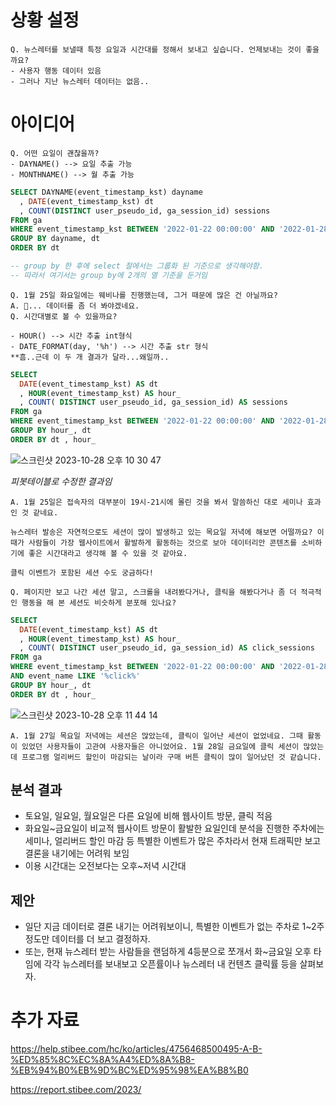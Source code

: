 # 상황 설정

``` text
Q. 뉴스레터를 보낼때 특정 요일과 시간대를 정해서 보내고 싶습니다. 언제보내는 것이 좋을까요?
- 사용자 행동 데이터 있음
- 그러나 지난 뉴스레터 데이터는 없음..
```


# 아이디어

``` text
Q. 어떤 요일이 괜찮을까?
- DAYNAME() --> 요일 추출 가능
- MONTHNAME() --> 월 추출 가능
```

``` sql
SELECT DAYNAME(event_timestamp_kst) dayname
  , DATE(event_timestamp_kst) dt 
  , COUNT(DISTINCT user_pseudo_id, ga_session_id) sessions
FROM ga
WHERE event_timestamp_kst BETWEEN '2022-01-22 00:00:00' AND '2022-01-28 23:59:59'
GROUP BY dayname, dt 
ORDER BY dt

-- group by 한 후에 select 절에서는 그룹화 된 기준으로 생각해야함.
-- 따라서 여기서는 group by에 2개의 열 기준을 둔거임
```

``` text
Q. 1월 25일 화요일에는 웨비나를 진행했는데, 그거 때문에 많은 건 아닐까요?
A. 🤔... 데이터를 좀 더 봐야겠네요.
Q. 시간대별로 볼 수 있을까요?

- HOUR() --> 시간 추출 int형식
- DATE_FORMAT(day, '%h') --> 시간 추출 str 형식
**흠..근데 이 두 개 결과가 달라...왜일까..
```

``` sql
SELECT 
  DATE(event_timestamp_kst) AS dt 
  , HOUR(event_timestamp_kst) AS hour_ 
  , COUNT( DISTINCT user_pseudo_id, ga_session_id) AS sessions
FROM ga
WHERE event_timestamp_kst BETWEEN '2022-01-22 00:00:00' AND '2022-01-28 23:59:59'
GROUP BY hour_, dt
ORDER BY dt , hour_
```

![스크린샷 2023-10-28 오후 10 30 47](https://github.com/hozyhozy/-SQL-/assets/123252821/5ac54db3-ccf7-4da7-b02c-7f962db82e3b)


*피봇테이블로 수정한 결과임*



``` text
A. 1월 25일은 접속자의 대부분이 19시-21시에 몰린 것을 봐서 말씀하신 대로 세미나 효과인 것 같네요.

뉴스레터 발송은 자연적으로도 세션이 많이 발생하고 있는 목요일 저녁에 해보면 어떨까요? 이때가 사람들이 가장 웹사이트에서 활발하게 활동하는 것으로 보아 데이터리안 콘텐츠를 소비하기에 좋은 시간대라고 생각해 볼 수 있을 것 같아요.

클릭 이벤트가 포함된 세션 수도 궁금하다!

Q. 페이지만 보고 나간 세션 말고, 스크롤을 내려봤다거나, 클릭을 해봤다거나 좀 더 적극적인 행동을 해 본 세션도 비슷하게 분포해 있나요?
```

``` sql
SELECT 
  DATE(event_timestamp_kst) AS dt 
  , HOUR(event_timestamp_kst) AS hour_ 
  , COUNT( DISTINCT user_pseudo_id, ga_session_id) AS click_sessions
FROM ga
WHERE event_timestamp_kst BETWEEN '2022-01-22 00:00:00' AND '2022-01-28 23:59:59'
AND event_name LIKE '%click%'
GROUP BY hour_, dt
ORDER BY dt , hour_
```


![스크린샷 2023-10-28 오후 11 44 14](https://github.com/hozyhozy/-SQL-/assets/123252821/5a8e04d7-189f-4752-a415-72bf252f76a2)


``` text
A. 1월 27일 목요일 저녁에는 세션은 많았는데, 클릭이 일어난 세션이 없었네요. 그때 활동이 있었던 사용자들이 고관여 사용자들은 아니었어요. 1월 28일 금요일에 클릭 세션이 많았는데 프로그램 얼리버드 할인이 마감되는 날이라 구매 버튼 클릭이 많이 일어났던 것 같습니다.
```

## 분석 결과

- 토요일, 일요일, 월요일은 다른 요일에 비해 웹사이트 방문, 클릭 적음
- 화요일~금요일이 비교적 웹사이트 방문이 활발한 요일인데 분석을 진행한 주차에는 세미나, 얼리버드 할인 마감 등 특별한 이벤트가 많은 주차라서 현재 트래픽만 보고 결론을 내기에는 어려워 보임
- 이용 시간대는 오전보다는 오후~저녁 시간대



## 제안

- 일단 지금 데이터로 결론 내기는 어려워보이니, 특별한 이벤트가 없는 주차로 1~2주 정도만 데이터를 더 보고 결정하자.
- 또는, 현재 뉴스레터 받는 사람들을 랜덤하게 4등분으로 쪼개서 화~금요일 오후 타임에 각각 뉴스레터를 보내보고 오픈률이나 뉴스레터 내 컨텐츠 클릭률 등을 살펴보자.


# 추가 자료
https://help.stibee.com/hc/ko/articles/4756468500495-A-B-%ED%85%8C%EC%8A%A4%ED%8A%B8-%EB%94%B0%EB%9D%BC%ED%95%98%EA%B8%B0


https://report.stibee.com/2023/

